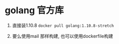 # golang 官方库
 
 1. 直接装1.10.8 `docker pull golang:1.10.8-stretch`

 2. 要么使用mail 那样构建, 也可以使用dockerfile构建
